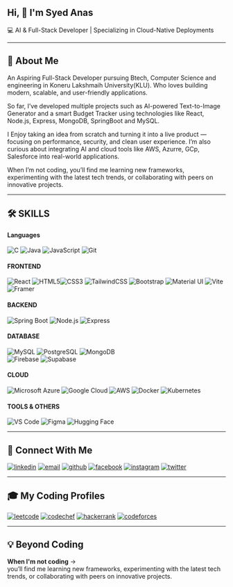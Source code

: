 ## Hi, 👋 I'm Syed Anas

💻 AI & Full-Stack Developer | Specializing in Cloud-Native Deployments



---
## 🚀 About Me

An Aspiring Full-Stack Developer pursuing Btech, Computer Science and engineering in Koneru Lakshmaih University(KLU). Who loves building modern, scalable, and user-friendly applications.

So far, I’ve developed multiple projects such as AI-powered Text-to-Image Generator and a smart Budget Tracker using technologies like React, Node.js, Express, MongoDB, SpringBoot and MySQL.

I Enjoy taking an idea from scratch and turning it into a live product — focusing on performance, security, and clean user experience. I’m also curious about integrating AI and cloud tools like AWS, Azurre, GCp, Salesforce into real-world applications.

When I’m not coding, you’ll find me learning new frameworks, experimenting with the latest tech trends, or collaborating with peers on innovative projects.



---
## 🛠️ SKILLS

#### Languages
<img src="https://img.shields.io/badge/C-000000?style=for-the-badge&logo=c&logoColor=white" alt="C" />   <img src="https://img.shields.io/badge/Java-000000?style=for-the-badge&logo=openjdk&logoColor=white" alt="Java" />   <img src="https://img.shields.io/badge/JavaScript-000000?style=for-the-badge&logo=javascript&logoColor=white" alt="JavaScript" />   <img src="https://img.shields.io/badge/Git-000000?style=for-the-badge&logo=git&logoColor=white" alt="Git" />


#### FRONTEND
<img src="https://img.shields.io/badge/React-000000?style=for-the-badge&logo=react&logoColor=white" alt="React" />   <img src="https://img.shields.io/badge/HTML5-000000?style=for-the-badge&logo=html5&logoColor=white" alt="HTML5" /><img src="https://img.shields.io/badge/CSS3-000000?style=for-the-badge&logo=css3&logoColor=white" alt="CSS3" />   <img src="https://img.shields.io/badge/TailwindCSS-000000?style=for-the-badge&logo=tailwindcss&logoColor=white" alt="TailwindCSS" />   <img src="https://img.shields.io/badge/Bootstrap-000000?style=for-the-badge&logo=bootstrap&logoColor=white" alt="Bootstrap" />   <img src="https://img.shields.io/badge/Material%20UI-000000?style=for-the-badge&logo=mui&logoColor=white" alt="Material UI" />   <img src="https://img.shields.io/badge/Vite-000000?style=for-the-badge&logo=vite&logoColor=white" alt="Vite" />   <img src="https://img.shields.io/badge/Framer-000000?style=for-the-badge&logo=framer&logoColor=white" alt="Framer" />


#### BACKEND
<img src="https://img.shields.io/badge/Spring%20Boot-000000?style=for-the-badge&logo=springboot&logoColor=white" alt="Spring Boot" />   <img src="https://img.shields.io/badge/Node.js-000000?style=for-the-badge&logo=nodedotjs&logoColor=white" alt="Node.js" />   <img src="https://img.shields.io/badge/Express.js-000000?style=for-the-badge&logo=express&logoColor=white" alt="Express" />



#### DATABASE
<img src="https://img.shields.io/badge/MySQL-000000?style=for-the-badge&logo=mysql&logoColor=white" alt="MySQL" />   <img src="https://img.shields.io/badge/PostgreSQL-000000?style=for-the-badge&logo=postgresql&logoColor=white" alt="PostgreSQL" />   <img src="https://img.shields.io/badge/MongoDB-000000?style=for-the-badge&logo=mongodb&logoColor=white" alt="MongoDB" />   
<img src="https://img.shields.io/badge/Firebase-000000?style=for-the-badge&logo=firebase&logoColor=white" alt="Firebase" />   <img src="https://img.shields.io/badge/Supabase-000000?style=for-the-badge&logo=supabase&logoColor=white" alt="Supabase" />

#### CLOUD
<img src="https://img.shields.io/badge/Azure-000000?style=for-the-badge&logo=microsoftazure&logoColor=white" alt="Microsoft Azure" />   <img src="https://img.shields.io/badge/Google%20Cloud-000000?style=for-the-badge&logo=googlecloud&logoColor=white" alt="Google Cloud" />   <img src="https://img.shields.io/badge/AWS-000000?style=for-the-badge&logo=amazonwebservices&logoColor=white" alt="AWS" />   <img src="https://img.shields.io/badge/Docker-000000?style=for-the-badge&logo=docker&logoColor=white" alt="Docker" />   <img src="https://img.shields.io/badge/Kubernetes-000000?style=for-the-badge&logo=kubernetes&logoColor=white" alt="Kubernetes" />

#### TOOLS & OTHERS
<img src="https://img.shields.io/badge/VS%20Code-000000?style=for-the-badge&logo=visualstudiocode&logoColor=white" alt="VS Code" />   <img src="https://img.shields.io/badge/Figma-000000?style=for-the-badge&logo=figma&logoColor=white" alt="Figma" />   <img src="https://img.shields.io/badge/Hugging%20Face-000000?style=for-the-badge&logo=huggingface&logoColor=white" alt="Hugging Face" />




---
## 🔗 Connect With Me

<!-- [![portfolio](https://img.shields.io/badge/my_portfolio-000?style=for-the-badge)](https://my-portfolio.com) -->
[![linkedin](https://img.shields.io/badge/linkedin-000000?style=for-the-badge)](https://linkedin.com/in/-syedanas)
[![email](https://img.shields.io/badge/email-000000?style=for-the-badge&logo=gmail&logoColor=white)](mailto:anasannu44455@gmail.com)
[![github](https://img.shields.io/badge/github-000000?style=for-the-badge&logo=github&logoColor=white)](https://github.com/Anas-Sd)
[![facebook](https://img.shields.io/badge/facebook-000000?style=for-the-badge&logo=facebook&logoColor=white)](https://facebook.com/your-facebook-username)
[![instagram](https://img.shields.io/badge/instagram-000000?style=for-the-badge&logo=instagram&logoColor=white)](https://instagram.com/your-instagram-username)
[![twitter](https://img.shields.io/badge/twitter-000000?style=for-the-badge&logo=twitter&logoColor=white)](https://twitter.com/your-twitter-username)



---
##  🎓 My Coding Profiles

[![leetcode](https://img.shields.io/badge/leetcode-000000?style=for-the-badge&logo=leetcode&logoColor=white)](https://leetcode.com/your-leetcode-username)
[![codechef](https://img.shields.io/badge/codechef-000000?style=for-the-badge&logo=codechef&logoColor=white)](https://www.codechef.com/users/your-codechef-username)
[![hackerrank](https://img.shields.io/badge/hackerrank-000000?style=for-the-badge&logo=hackerrank&logoColor=white)](https://www.hackerrank.com/your-hackerrank-username)
[![codeforces](https://img.shields.io/badge/codeforces-000000?style=for-the-badge&logo=codeforces&logoColor=white)](https://codeforces.com/profile/your-codeforces-username)



---
## 💡 Beyond Coding

**When I'm not coding** ->  
you’ll find me learning new frameworks, experimenting with the latest tech trends, or collaborating with peers on innovative projects.
